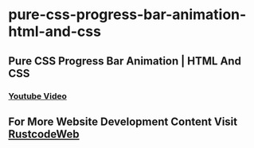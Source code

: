 # pure-css-progress-bar-animation-html-and-css

## Pure CSS Progress Bar Animation | HTML And CSS
### [Youtube Video](https://youtu.be/1MVyHEZLNQQ)



## For More Website Development Content Visit [RustcodeWeb](https://www.rustcodeweb.com/)

